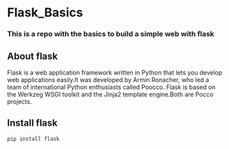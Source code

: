 # Flask_Basics

### This is a repo with the basics to build a simple web with flask

## About flask

Flask is a web application framework written in Python that lets you develop web applications easily.It was developed by Armin Ronacher, who led a team of international Python enthusiasts called Poocco. Flask is based on the Werkzeg WSGI toolkit and the Jinja2 template engine.Both are Pocco projects.

## Install flask

`pip install flask`
